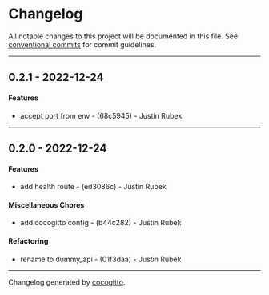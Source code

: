 # Changelog
All notable changes to this project will be documented in this file. See [conventional commits](https://www.conventionalcommits.org/) for commit guidelines.

- - -
## 0.2.1 - 2022-12-24
#### Features
- accept port from env - (68c5945) - Justin Rubek

- - -

## 0.2.0 - 2022-12-24
#### Features
- add health route - (ed3086c) - Justin Rubek
#### Miscellaneous Chores
- add cocogitto config - (b44c282) - Justin Rubek
#### Refactoring
- rename to dummy_api - (01f3daa) - Justin Rubek

- - -

Changelog generated by [cocogitto](https://github.com/cocogitto/cocogitto).